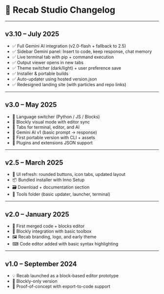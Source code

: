 # 📜 Recab Studio Changelog

---

## v3.10 – July 2025
- ✅ Full Gemini AI integration (v2.0-flash + fallback to 2.5)
- ✅ Sidebar Gemini panel: Insert to code, keep response, chat memory
- ✅ Live terminal tab with pip + command execution
- ✅ Output viewer opens in new tabs
- ✅ Theme switcher (dark/light) + user preference save
- ✅ Installer & portable builds
- ✅ Auto-updater using hosted version.json
- ✅ Redesigned landing site (with particles and repo links)

---

## v3.0 – May 2025
- 🔁 Language switcher (Python / JS / Blocks)
- 🧱 Blockly visual mode with editor sync
- 📁 Tabs for terminal, editor, and AI
- 🧠 Gemini AI v1 (basic prompt → response)
- 🧳 First portable version with CLI + assets
- 🔌 Plugins and extensions JSON support

---

## v2.5 – March 2025
- 🎨 UI refresh: rounded buttons, icon tabs, updated layout
- 📦 Bundled installer with Inno Setup
- 🗃 Download + documentation section
- 🧰 Tools folder (basic updater, launcher, terminal)

---

## v2.0 – January 2025
- 🎉 First merged code + blocks editor
- 🧱 Blockly integration with basic toolbox
- 🖼 Recab branding, logo, and early theme
- ⌨ Code editor added with basic syntax highlighting

---

## v1.0 – September 2024
- 💡 Recab launched as a block-based editor prototype
- 🧱 Blockly-only version
- 🚀 Proof-of-concept with export-to-code support
